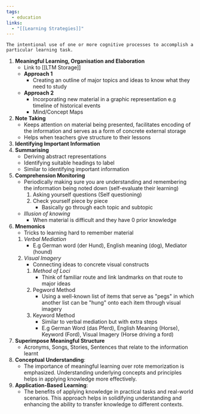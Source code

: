 ```yaml
---
tags:
  - education
links:
  - "[[Learning Strategies]]"
---
```

	The intentional use of one or more cognitive processes to accomplish a particular learning task.
1. **Meaningful Learning, Organisation and Elaboration**
	- Link to [[LTM Storage]]
	- **Approach 1**
		- Creating an outline of major topics and ideas to know what they need to study
	- **Approach 2**
		- Incorporating new material in a graphic representation e.g timeline of historical events
		- Mind/Concept Maps
2. **Note Taking**
	- Keeps attention on material being presented, facilitates encoding of the information and serves as a form of concrete external storage 
	- Helps when teachers give structure to their lessons
3. **Identifying Important Information**
4. **Summarising**
	- Deriving abstract representations
	- Identifying suitable headings to label
	- Similar to identifying important information
5. **Comprehension Monitoring**
	- Periodically making sure you are understanding and remembering the information being noted down (self-evaluate their learning)
		1. Asking yourself questions (Self questioning)
		2. Check yourself piece by piece
			- Basically go through each topic and subtopic
	- *Illusion of knowing*
		- When material is difficult and they have 0 prior knowledge
6. **Mnemonics**
	- Tricks to learning hard to remember material
	1. *Verbal Mediation*
		- E.g German word (der Hund), English meaning (dog), Mediator (hound)
	2. *Visual Imagery*
		- Connecting ideas to concrete visual constructs
		1. *Method of Loci*
			- Think of familiar route and link landmarks on that route to major ideas
		2. Pegword Method
			- Using a well-known list of items that serve as "pegs" in which another list can be "hung" onto each item through visual imagery
		3. Keyword Method
			- Similar to verbal mediation but with extra steps
			- E.g German Word (das Pferd), English Meaning (Horse), Keyword (Ford), Visual Imagery (Horse driving a ford)
7. **Superimpose Meaningful Structure**
	- Acronyms, Songs, Stories, Sentences that relate to the information learnt
8. **Conceptual Understanding**:
    - The importance of meaningful learning over rote memorization is emphasized. Understanding underlying concepts and principles helps in applying knowledge more effectively.
9. **Application-Based Learning**:
    - The benefits of applying knowledge in practical tasks and real-world scenarios. This approach helps in solidifying understanding and enhancing the ability to transfer knowledge to different contexts.
